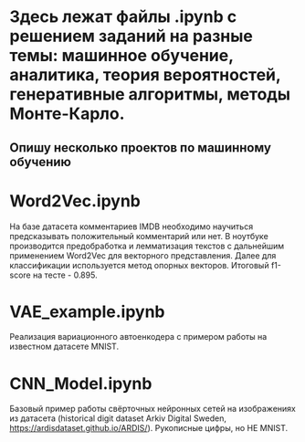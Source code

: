 # Здесь лежат файлы .ipynb с решением заданий на разные темы: машинное обучение, аналитика, теория вероятностей, генеративные алгоритмы, методы Монте-Карло.
## Опишу несколько проектов по машинному обучению
# Word2Vec.ipynb
На базе датасета комментариев IMDB необходимо научиться предсказывать положительный комментарий или нет. В ноутбуке производится предобработка и лемматизация текстов с дальнейшим применением Word2Vec для векторного представления. Далее для классификации используется метод опорных векторов. Итоговый f1-score на тесте - 0.895.
# VAE_example.ipynb
Реализация вариационного автоенкодера с примером работы на известном датасете MNIST.
# CNN_Model.ipynb
Базовый пример работы свёрточных нейронных сетей на изображениях из датасета (historical digit dataset Arkiv Digital Sweden, https://ardisdataset.github.io/ARDIS/). Рукописные цифры, но НЕ MNIST.
